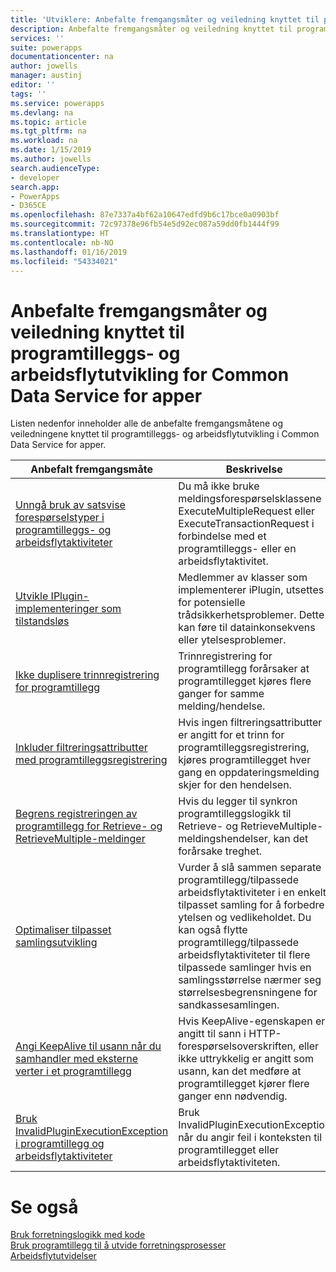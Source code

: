 ```yaml
---
title: 'Utviklere: Anbefalte fremgangsmåter og veiledning knyttet til programtilleggs- og arbeidsflytutvikling for Common Data Service for apper | Microsoft Docs'
description: Anbefalte fremgangsmåter og veiledning knyttet til programtilleggs- og arbeidsflytutvikling for utviklere i Common Data Service for apper i PowerApps.
services: ''
suite: powerapps
documentationcenter: na
author: jowells
manager: austinj
editor: ''
tags: ''
ms.service: powerapps
ms.devlang: na
ms.topic: article
ms.tgt_pltfrm: na
ms.workload: na
ms.date: 1/15/2019
ms.author: jowells
search.audienceType:
- developer
search.app:
- PowerApps
- D365CE
ms.openlocfilehash: 87e7337a4bf62a10647edfd9b6c17bce0a0903bf
ms.sourcegitcommit: 72c97378e96fb54e5d92ec087a59dd0fb1444f99
ms.translationtype: HT
ms.contentlocale: nb-NO
ms.lasthandoff: 01/16/2019
ms.locfileid: "54334021"
---
```

# <a name="best-practices-and-guidance-regarding-plug-in-and-workflow-development-for-the-common-data-service-for-apps"></a>Anbefalte fremgangsmåter og veiledning knyttet til programtilleggs- og arbeidsflytutvikling for Common Data Service for apper

Listen nedenfor inneholder alle de anbefalte fremgangsmåtene og veiledningene knyttet til programtilleggs- og arbeidsflytutvikling i Common Data Service for apper.

|Anbefalt fremgangsmåte  |Beskrivelse  |
|---------|---------|
|[Unngå bruk av satsvise forespørselstyper i programtilleggs- og arbeidsflytaktiviteter](avoid-batch-requests-plugin.md)     |Du må ikke bruke meldingsforespørselsklassene ExecuteMultipleRequest eller ExecuteTransactionRequest i forbindelse med et programtilleggs- eller en arbeidsflytaktivitet.         |
|[Utvikle IPlugin-implementeringer som tilstandsløs](develop-iplugin-implementations-stateless.md)     |Medlemmer av klasser som implementerer iPlugin, utsettes for potensielle trådsikkerhetsproblemer. Dette kan føre til datainkonsekvens eller ytelsesproblemer.         |
|[Ikke duplisere trinnregistrering for programtillegg](do-not-duplicate-plugin-step-registration.md)     |Trinnregistrering for programtillegg forårsaker at programtillegget kjøres flere ganger for samme melding/hendelse.         |
|[Inkluder filtreringsattributter med programtilleggsregistrering](include-filtering-attributes-plugin-registration.md)     |Hvis ingen filtreringsattributter er angitt for et trinn for programtilleggsregistrering, kjøres programtillegget hver gang en oppdateringsmelding skjer for den hendelsen.         |
|[Begrens registreringen av programtillegg for Retrieve- og RetrieveMultiple-meldinger](limit-registration-plugins-retrieve-retrievemultiple.md)     |Hvis du legger til synkron programtilleggslogikk til Retrieve- og RetrieveMultiple-meldingshendelser, kan det forårsake treghet.         |
|[Optimaliser tilpasset samlingsutvikling](optimize-assembly-development.md)     |Vurder å slå sammen separate programtillegg/tilpassede arbeidsflytaktiviteter i en enkelt tilpasset samling for å forbedre ytelsen og vedlikeholdet. Du kan også flytte programtillegg/tilpassede arbeidsflytaktiviteter til flere tilpassede samlinger hvis en samlingsstørrelse nærmer seg størrelsesbegrensningene for sandkassesamlingen.         |
|[Angi KeepAlive til usann når du samhandler med eksterne verter i et programtillegg](set-keepalive-false-interacting-external-hosts-plugin.md)     |Hvis KeepAlive-egenskapen er angitt til sann i HTTP-forespørselsoverskriften, eller ikke uttrykkelig er angitt som usann, kan det medføre at programtillegget kjører flere ganger enn nødvendig.         |
|[Bruk InvalidPluginExecutionException i programtillegg og arbeidsflytaktiviteter](use-invalidpluginexecutionexception-plugin-workflow-activities.md)     |Bruk InvalidPluginExecutionException når du angir feil i konteksten til programtillegget eller arbeidsflytaktiviteten.         |

# <a name="see-also"></a>Se også
[Bruk forretningslogikk med kode](../../apply-business-logic-with-code.md)<br />
[Bruk programtillegg til å utvide forretningsprosesser](../../plug-ins.md)<br />
[Arbeidsflytutvidelser](../../workflow/workflow-extensions.md)<br />